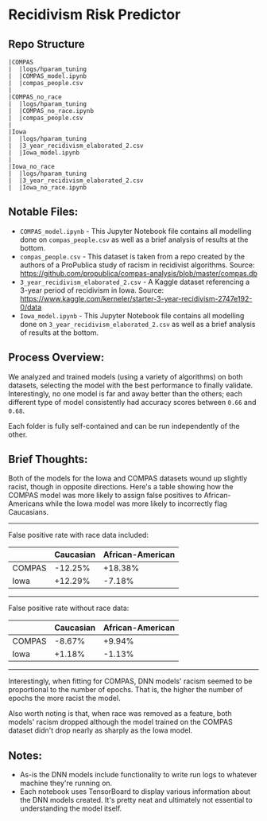 # Recidivism Risk Predictor 

## Repo Structure
```
|COMPAS
|  |logs/hparam_tuning
|  |COMPAS_model.ipynb
|  |compas_people.csv
|
|COMPAS_no_race
|  |logs/hparam_tuning
|  |COMPAS_no_race.ipynb
|  |compas_people.csv
|
|Iowa
|  |logs/hparam_tuning
|  |3_year_recidivism_elaborated_2.csv
|  |Iowa_model.ipynb
|
|Iowa_no_race
|  |logs/hparam_tuning
|  |3_year_recidivism_elaborated_2.csv
|  |Iowa_no_race.ipynb
```

## Notable Files:
- `COMPAS_model.ipynb` - This Jupyter Notebook file contains all modelling done on `compas_people.csv` as well as a brief analysis of results at the bottom.
- `compas_people.csv` - This dataset is taken from a repo created by the authors of a ProPublica study of racism in recidivist algorithms. Source: https://github.com/propublica/compas-analysis/blob/master/compas.db
- `3_year_recidivism_elaborated_2.csv` - A Kaggle dataset referencing a 3-year period of recidivism in Iowa. Source: https://www.kaggle.com/kerneler/starter-3-year-recidivism-2747e192-0/data
- `Iowa_model.ipynb` - This Jupyter Notebook file contains all modelling done on `3_year_recidivism_elaborated_2.csv` as well as a brief analysis of results at the bottom.

## Process Overview:
We analyzed and trained models (using a variety of algorithms) on both datasets, selecting the model with the best performance to finally validate. Interestingly, no one model is far and away better than the others; each different type of model consistently had accuracy scores between `0.66` and `0.68`.

Each folder is fully self-contained and can be run independently of the other.

## Brief Thoughts:
Both of the models for the Iowa and COMPAS datasets wound up slightly racist, though in opposite directions. Here's a table showing how the COMPAS model was more likely to assign false positives to African-Americans while the Iowa model was more likely to incorrectly flag Caucasians.
___
False positive rate with race data included:

|  | Caucasian | African-American |
|--|--|--|
| COMPAS | -12.25% | +18.38% |
| Iowa | +12.29% | -7.18% |

___
False positive rate without race data:

|  | Caucasian | African-American |
|--|--|--|
| COMPAS | -8.67% | +9.94% |
| Iowa | +1.18% | -1.13% |

___

Interestingly, when fitting for COMPAS, DNN models' racism seemed to be proportional to the number of epochs. That is, the higher the number of epochs the more racist the model.

Also worth noting is that, when race was removed as a feature, both models' racism dropped although the model trained on the COMPAS dataset didn't drop nearly as sharply as the Iowa model.

## Notes:
- As-is the DNN models include functionality to write run logs to whatever machine they're running on.
- Each notebook uses TensorBoard to display various information about the DNN models created. It's pretty neat and ultimately not essential to understanding the model itself.
